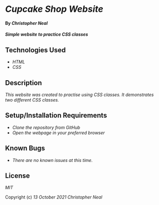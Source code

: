 # _Cupcake Shop Website_

#### By _**Christopher Neal**_

#### _Simple website to practice CSS classes_

## Technologies Used

* _HTML_
* _CSS_

## Description

_This website was created to practise using CSS classes.  It demonstrates two different CSS classes._

## Setup/Installation Requirements

* _Clone the repository from GitHub_
* _Open the webpage in your preferred browser_

## Known Bugs

* _There are no known issues at this time._

## License

_MIT_

Copyright (c) _13 October 2021_ _Christopher Neal_